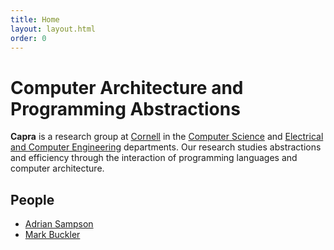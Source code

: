 ```yaml
---
title: Home
layout: layout.html
order: 0
---
```

# Computer Architecture and Programming Abstractions

**Capra** is a research group at [Cornell][] in the [Computer Science][cs] and [Electrical and Computer Engineering][ece] departments.
Our research studies abstractions and efficiency through the interaction of programming languages and computer architecture.

[ece]: http://www.ece.cornell.edu
[cs]: http://www.cs.cornell.edu
[cornell]: http://www.cornell.edu

## People

* [Adrian Sampson][adrian]
* [Mark Buckler][mark]

[mark]: http://www.markbuckler.com
[adrian]: http://www.cs.cornell.edu/~asampson
